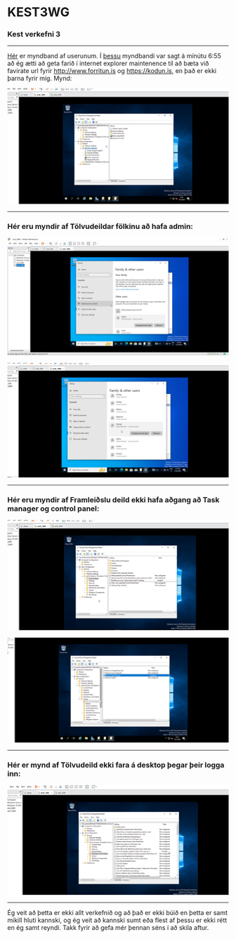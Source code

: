 # KEST3WG
### Kest verkefni 3

---

[Hér](https://youtu.be/juHtBKLkYPo) er myndband af userunum. Í [þessu](https://www.youtube.com/watch?v=b253bUxZ270) myndbandi var sagt á mínútu 6:55 að ég ætti að geta farið í internet explorer maintenence til að bæta við favirate url fyrir http://www.forritun.is og https://kodun.is, en það er ekki þarna fyrir mig. Mynd: 

![Mynd_3](https://github.com/Emilb05/KEST3WG/blob/main/Screenshot%202024-05-16%20142136.png)

---

### Hér eru myndir af Tölvudeildar fölkinu að hafa admin:

![Mynd_1](https://github.com/Emilb05/KEST3WG/blob/main/Screenshot%202024-05-16%20132623.png)

![Mynd_2](https://github.com/Emilb05/KEST3WG/blob/main/Screenshot%202024-05-16%20132733.png)

---

### Hér eru myndir af Framleiðslu deild ekki hafa aðgang að Task manager og control panel:

![Mynd_4](https://github.com/Emilb05/KEST3WG/blob/main/Screenshot%202024-05-16%20135057.png)

![Mynd_5](https://github.com/Emilb05/KEST3WG/blob/main/Screenshot%202024-05-16%20135744.png)

---

### Hér er mynd af Tölvudeild ekki fara á desktop þegar þeir logga inn:

![Mynd_6](https://github.com/Emilb05/KEST3WG/blob/main/Screenshot%202024-05-16%20140552.png)

---

Ég veit að þetta er ekki allt verkefnið og að það er ekki búið en þetta er samt mikill hluti kannski, og ég veit að kannski sumt eða flest af þessu er ekki rétt en ég samt reyndi. Takk fyrir að gefa mér þennan séns í að skila aftur.
